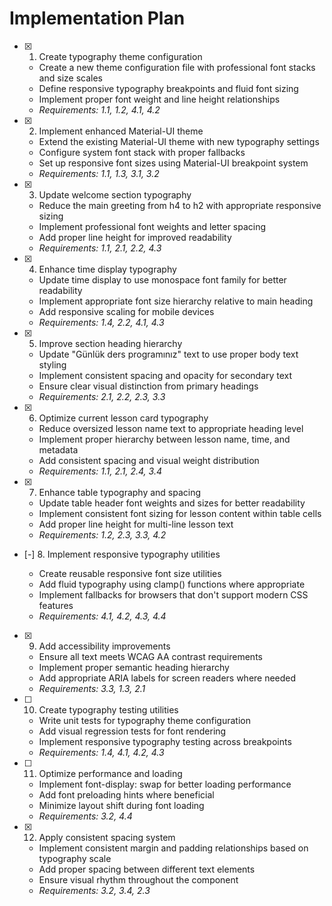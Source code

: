 # Implementation Plan

- [x] 1. Create typography theme configuration

  - Create a new theme configuration file with professional font stacks and size scales
  - Define responsive typography breakpoints and fluid font sizing
  - Implement proper font weight and line height relationships
  - _Requirements: 1.1, 1.2, 4.1, 4.2_

- [x] 2. Implement enhanced Material-UI theme

  - Extend the existing Material-UI theme with new typography settings
  - Configure system font stack with proper fallbacks
  - Set up responsive font sizes using Material-UI breakpoint system
  - _Requirements: 1.1, 1.3, 3.1, 3.2_

- [x] 3. Update welcome section typography

  - Reduce the main greeting from h4 to h2 with appropriate responsive sizing
  - Implement professional font weights and letter spacing
  - Add proper line height for improved readability
  - _Requirements: 1.1, 2.1, 2.2, 4.3_

- [x] 4. Enhance time display typography

  - Update time display to use monospace font family for better readability
  - Implement appropriate font size hierarchy relative to main heading
  - Add responsive scaling for mobile devices
  - _Requirements: 1.4, 2.2, 4.1, 4.3_

- [x] 5. Improve section heading hierarchy

  - Update "Günlük ders programınız" text to use proper body text styling
  - Implement consistent spacing and opacity for secondary text
  - Ensure clear visual distinction from primary headings
  - _Requirements: 2.1, 2.2, 2.3, 3.3_

- [x] 6. Optimize current lesson card typography

  - Reduce oversized lesson name text to appropriate heading level
  - Implement proper hierarchy between lesson name, time, and metadata
  - Add consistent spacing and visual weight distribution
  - _Requirements: 1.1, 2.1, 2.4, 3.4_

- [x] 7. Enhance table typography and spacing

  - Update table header font weights and sizes for better readability
  - Implement consistent font sizing for lesson content within table cells
  - Add proper line height for multi-line lesson text
  - _Requirements: 1.2, 2.3, 3.3, 4.2_

- [-] 8. Implement responsive typography utilities



  - Create reusable responsive font size utilities
  - Add fluid typography using clamp() functions where appropriate
  - Implement fallbacks for browsers that don't support modern CSS features
  - _Requirements: 4.1, 4.2, 4.3, 4.4_

- [x] 9. Add accessibility improvements

  - Ensure all text meets WCAG AA contrast requirements
  - Implement proper semantic heading hierarchy
  - Add appropriate ARIA labels for screen readers where needed
  - _Requirements: 3.3, 1.3, 2.1_

- [ ] 10. Create typography testing utilities

  - Write unit tests for typography theme configuration
  - Add visual regression tests for font rendering
  - Implement responsive typography testing across breakpoints
  - _Requirements: 1.4, 4.1, 4.2, 4.3_

- [ ] 11. Optimize performance and loading

  - Implement font-display: swap for better loading performance
  - Add font preloading hints where beneficial
  - Minimize layout shift during font loading
  - _Requirements: 3.2, 4.4_


- [x] 12. Apply consistent spacing system

  - Implement consistent margin and padding relationships based on typography scale
  - Add proper spacing between different text elements
  - Ensure visual rhythm throughout the component
  - _Requirements: 3.2, 3.4, 2.3_
